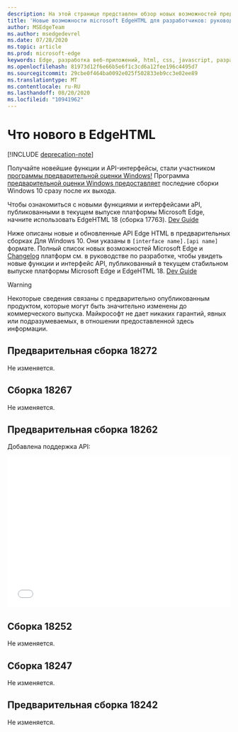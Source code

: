 ```yaml
---
description: На этой странице представлен обзор новых возможностей предварительной версии браузера Microsoft EdgeHTML для разработчиков.
title: 'Новые возможности microsoft EdgeHTML для разработчиков: руководство для разработчиков'
author: MSEdgeTeam
ms.author: msedgedevrel
ms.date: 07/28/2020
ms.topic: article
ms.prod: microsoft-edge
keywords: Edge, разработка веб-приложений, html, css, javascript, разработчик, разработчики, новые возможности в Edge, новых aPI в Edge, Edgehtml, edgehtml
ms.openlocfilehash: 81973d12f6e66b5e6f1c3cd6a12fee196c4495d7
ms.sourcegitcommit: 29cbe0f464ba0092e025f502833eb9cc3e02ee89
ms.translationtype: MT
ms.contentlocale: ru-RU
ms.lasthandoff: 08/20/2020
ms.locfileid: "10941962"
---
```

# Что нового в EdgeHTML  

[!INCLUDE [deprecation-note](../includes/legacy-edge-note.md)]  

Получайте новейшие функции и API-интерфейсы, стали участником [программы предварительной оценки Windows!](https://insider.windows.com)  Программа [предварительной оценки Windows предоставляет](https://insider.windows.com) последние сборки Windows 10 сразу после их выхода.  

Чтобы ознакомиться с новыми функциями и интерфейсами aPI, публикованными в текущем выпуске платформы Microsoft Edge, начните использовать EdgeHTML 18 \(сборка 17763\). [Dev Guide](../dev-guide.md)  

Ниже описаны новые и обновленные API Edge HTML в предварительных сборках Для Windows 10. Они указаны в `[interface name].[api name]` формате.  Полный список новых возможностей Microsoft Edge и [Changelog](https://developer.microsoft.com/microsoft-edge/platform/changelog) платформ см. в руководстве по разработке, чтобы увидеть новые функции и интерфейс API, публикованный в текущем стабильном выпуске платформы Microsoft Edge и EdgeHTML 18. [Dev Guide](../dev-guide.md)   

> [!WARNING] 
> Некоторые сведения связаны с предварительно опубликованным продуктом, которые могут быть значительно изменены до коммерческого выпуска.  Майкрософт не дает никаких гарантий, явных или подразумеваемых, в отношении предоставленной здесь информации.  

## Предварительная сборка 18272  

Не изменяется.  

## Сборка 18267  

Не изменяется.  

## Предварительная сборка 18262  

Добавлена поддержка API:  

<iframe height='341' scrolling='no' title='Сборка EdgeHTML Preview 17682' src='//codepen.io/MSEdgeDev/embed/5a691c1840690352f409d3788b8167fa/?height=341&theme-id=23761&default-tab=result&embed-version=2' frameborder='no' allowtransparency='true' allowfullscreen='true' style='width: 100%;'>См. <a href='https://codepen.io/MSEdgeDev/pen/5a691c1840690352f409d3788b8167fa/'> сборку pen EdgeHTML Preview 17682 </a> на MSEdgeDev <a href='https://codepen.io/MSEdgeDev'> </a> (@MSEdgeDev) на <a href='https://codepen.io'> коде CodePen. </a>  </iframe>  

## Сборка 18252  

Не изменяется.  

## Сборка 18247  

Не изменяется.  

## Предварительная сборка 18242  

Не изменяется.  
